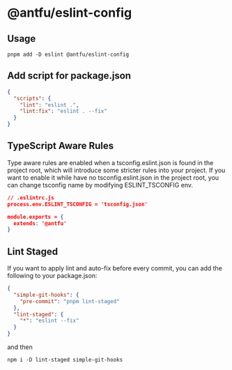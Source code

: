 # @antfu/eslint-config

## Usage

```shell
pnpm add -D eslint @antfu/eslint-config
```

## Add script for package.json
```json
{
  "scripts": {
    "lint": "eslint .",
    "lint:fix": "eslint . --fix"
  }
}
```

## TypeScript Aware Rules

Type aware rules are enabled when a tsconfig.eslint.json is found in the project root, which will introduce some stricter rules into your project. If you want to enable it while have no tsconfig.eslint.json in the project root, you can change tsconfig name by modifying ESLINT_TSCONFIG env.

```json
// .eslintrc.js
process.env.ESLINT_TSCONFIG = 'tsconfig.json'

module.exports = {
  extends: '@antfu'
}
```

## Lint Staged

If you want to apply lint and auto-fix before every commit, you can add the following to your package.json:

```json
{
  "simple-git-hooks": {
    "pre-commit": "pnpm lint-staged"
  },
  "lint-staged": {
    "*": "eslint --fix"
  }
}
```

and then

```shell
npm i -D lint-staged simple-git-hooks
```
